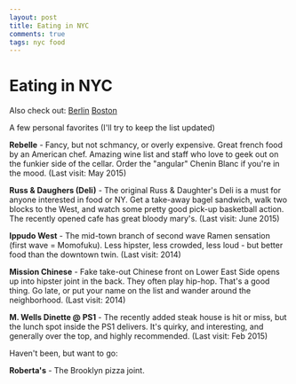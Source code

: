 ```yaml
---
layout: post
title: Eating in NYC
comments: true
tags: nyc food
---
```

# Eating in NYC

Also check out: [Berlin](http://1l2p.net/2014/06/06/Eating-in-Berlin.html) [Boston](/2014/07/29/Boston-Tips.html)

A few personal favorites (I'll try to keep the list updated)

**Rebelle** - Fancy, but not schmancy, or overly expensive. Great french food by an American chef. Amazing wine list and staff who love to geek out on the funkier side of the cellar. Order the "angular" Chenin Blanc if you're in the mood. (Last visit: May 2015)

**Russ & Daughers (Deli)** - The original Russ & Daughter's Deli is a must for anyone interested in food or NY. Get a take-away bagel sandwich, walk two blocks to the West, and watch some pretty good pick-up basketball action. The recently opened cafe has great bloody mary's. (Last visit: June 2015)

**Ippudo West** - The mid-town branch of second wave Ramen sensation (first wave = Momofuku). Less hipster, less crowded, less loud - but better food than the downtown twin. (Last visit: 2014)

**Mission Chinese** - Fake take-out Chinese front on Lower East Side opens up into hipster joint in the back. They often play hip-hop. That's a good thing. Go late, or put your name on the list and wander around the neighborhood. (Last visit: 2014)

**M. Wells Dinette @ PS1** - The recently added steak house is hit or miss, but the lunch spot inside the PS1 delivers. It's quirky, and interesting, and generally over the top, and highly recommended. (Last visit: Feb 2015)

Haven't been, but want to go:

**Roberta's** - The Brooklyn pizza joint.
